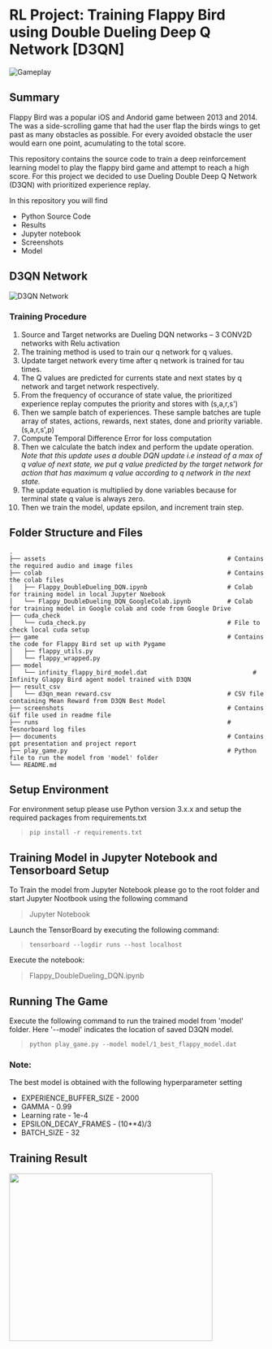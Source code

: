 # RL Project: Training Flappy Bird using Double Dueling Deep Q Network [D3QN]

![Gameplay](https://github.com/s-c-soma/flappy-bird-deep-q-learning/blob/master/screenshots/gameplay.gif)


## Summary
Flappy Bird was a popular iOS and Andorid game between 2013 and 2014. The was a side-scrolling game that had the user flap the birds wings to get past as many obstacles as possible. For every avoided obstacle the user would earn one point, acumulating to the total score. 

This repository contains the source code to train a deep reinforcement learning model to play the flappy bird game and attempt to reach a high score. For this project we decided to use Dueling Double Deep Q Network (D3QN) with prioritized experience replay. 

In this repository you will find
  - Python Source Code
  - Results
  - Jupyter notebook
  - Screenshots
  - Model


## D3QN Network
![D3QN Network](https://cdn-images-1.medium.com/max/1200/1*FkHqwA2eSGixdS-3dvVoMA.png)

### Training Procedure
1. Source and Target networks are Dueling DQN networks – 3 CONV2D networks with Relu activation​
2. The training method is used to train our q network for q values.​
3. Update target network every time after q network is trained for tau times.​
4. The Q values are predicted for currents state and next states by q network and target network respectively.​
5. From the frequency of occurance of state value, the prioritized experience replay computes the priority and stores with (s,a,r,s')​
6. Then we sample batch of experiences. These sample batches are tuple array of states, actions, rewards, next states, done and priority variable.(s,a,r,s',p)​
7. Compute Temporal Difference Error for loss computation​
8. Then we calculate the batch index and perform the update operation. *Note that this update uses a double DQN update i.e instead of a max of q value of next state, we put q value predicted by the target network for action that has maximum q value according to q network in the next state.*​
9. The update equation is multiplied by done variables because for terminal state q value is always zero.​
10. Then we train the model, update epsilon, and increment train step.

## Folder Structure and Files 
    .
    ├── assets                                                  # Contains the required audio and image files
    ├── colab                                                   # Contains the colab files
    │   ├── Flappy_DoubleDueling_DQN.ipynb                      # Colab for training model in local Jupyter Noebook
    │   └── Flappy_DoubleDueling_DQN_GoogleColab.ipynb          # Colab for training model in Google colab and code from Google Drive
    ├── cuda_check                                              
    │   └── cuda_check.py                                       # File to check local cuda setup
    ├── game                                                    # Contains the code for Flappy Bird set up with Pygame
    │   ├── flappy_utils.py                      
    │   └── flappy_wrapped.py          
    ├── model                                              
    │   └── infinity_flappy_bird_model.dat                             # Infinity Glappy Bird agent model trained with D3QN 
    ├── result_csv                                              
    │   └── d3qn_mean reward.csv                                # CSV file containing Mean Reward from D3QN Best Model
    ├── screenshots                                             # Contains Gif file used in readme file
    ├── runs                                                    # Tesnorboard log files
    ├── documents                                               # Contains ppt presentation and project report
    ├── play_game.py                                            # Python file to run the model from 'model' folder
    └── README.md

## Setup Environment
For environment setup please use Python version 3.x.x and setup the required packages from requirements.txt
> `pip install -r requirements.txt`

## Training Model in Jupyter Notebook and Tensorboard Setup
To Train the model from Jupyter Notebook please go to the root folder and start Jupyter Nootbook using the following command
> Jupyter Notebook

Launch the TensorBoard by executing the following command:
>`tensorboard --logdir runs --host localhost`

Execute the notebook:
> Flappy_DoubleDueling_DQN.ipynb

## Running The Game
Execute the following command to run the trained model from 'model' folder. Here '--model' indicates the location of saved D3QN model.
> `python play_game.py --model model/1_best_flappy_model.dat`

### Note:
The best model is obtained with the following hyperparameter setting
* EXPERIENCE_BUFFER_SIZE - 2000
* GAMMA - 0.99
* Learning rate - 1e-4
* EPSILON_DECAY_FRAMES - (10**4)/3
* BATCH_SIZE - 32

## Training Result
<img src="https://github.com/s-c-soma/RL_Project_FlappyBird_D3QN/blob/main/screenshots/d3qn_trainingplot.png?raw=true" width="400" height="330">




